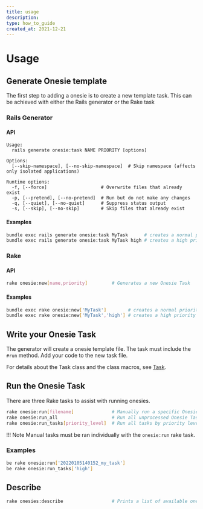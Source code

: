 ```yaml
---
title: usage
description:
type: how_to_guide
created_at: 2021-12-21
---
```


# Usage

## Generate Onesie template
The first step to adding a onesie is to create a new template task. This can
be achieved with either the Rails generator or the Rake task

### Rails Generator

#### API
```
Usage:
  rails generate onesie:task NAME PRIORITY [options]

Options:
  [--skip-namespace], [--no-skip-namespace]  # Skip namespace (affects only isolated applications)

Runtime options:
  -f, [--force]                    # Overwrite files that already exist
  -p, [--pretend], [--no-pretend]  # Run but do not make any changes
  -q, [--quiet], [--no-quiet]      # Suppress status output
  -s, [--skip], [--no-skip]        # Skip files that already exist

```

#### Examples
```bash
bundle exec rails generate onesie:task MyTask      # creates a normal priority task
bundle exec rails generate onesie:task MyTask high # creates a high priority task
```

### Rake

#### API
```bash
rake onesie:new[name,priority]         # Generates a new Onesie Task
```

#### Examples

```bash
bundle exec rake onesie:new['MyTask']        # creates a normal priority task
bundle exec rake onesie:new['MyTask','high'] # creates a high priority task
```

## Write your Onesie Task
The generator will create a onesie template file. The task must include the
`#run` method. Add your code to the new task file.

For details about the Task class and the class macros, see [Task](doc/explanation/task).

## Run the Onesie Task
There are three Rake tasks to assist with running onesies.

```bash
rake onesie:run[filename]              # Manually run a specific Onesie Tasks
rake onesie:run_all                    # Run all unprocessed Onesie Tasks
rake onesie:run_tasks[priority_level]  # Run all tasks by priority level
```

!!! Note
    Manual tasks must be ran individually with the `onesie:run` rake task.


### Examples

```bash
be rake onesie:run['20220105140152_my_task']
be rake onesie:run_tasks['high']
```

## Describe
```bash
rake onesies:describe                  # Prints a list of available onesies to run
```

